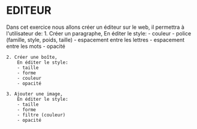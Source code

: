 # EDITEUR

Dans cet exercice nous allons créer un éditeur sur le web, il permettra à l'utilisateur de:
    1. Créer un paragraphe,
        En éditer le style:
        - couleur
        - police (famille, style, poids, taille)
        - espacement entre les lettres
        - espacement entre les mots
        - opacité

    2. Créer une boîte,
        En éditer le style:
        - taille
        - forme
        - couleur
        - opacité

    3. Ajouter une image,
        En éditer le style:
        - taille 
        - forme
        - filtre (couleur)
        - opacité
